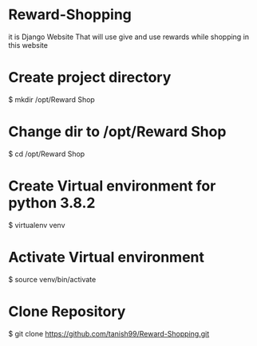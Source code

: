 # Reward-Shopping
it is Django Website That will use give and use rewards while shopping in this website

# Create project directory
$ mkdir /opt/Reward Shop

# Change dir to /opt/Reward Shop
$ cd /opt/Reward Shop
 
# Create Virtual environment for python 3.8.2 
$ virtualenv venv

# Activate Virtual environment
$ source venv/bin/activate

# Clone Repository
$ git clone  https://github.com/tanish99/Reward-Shopping.git





